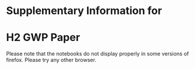 # Supplementary Information for
# H2 GWP Paper

Please note that the notebooks do not display properly in some versions of firefox.  Please try any other browser.

